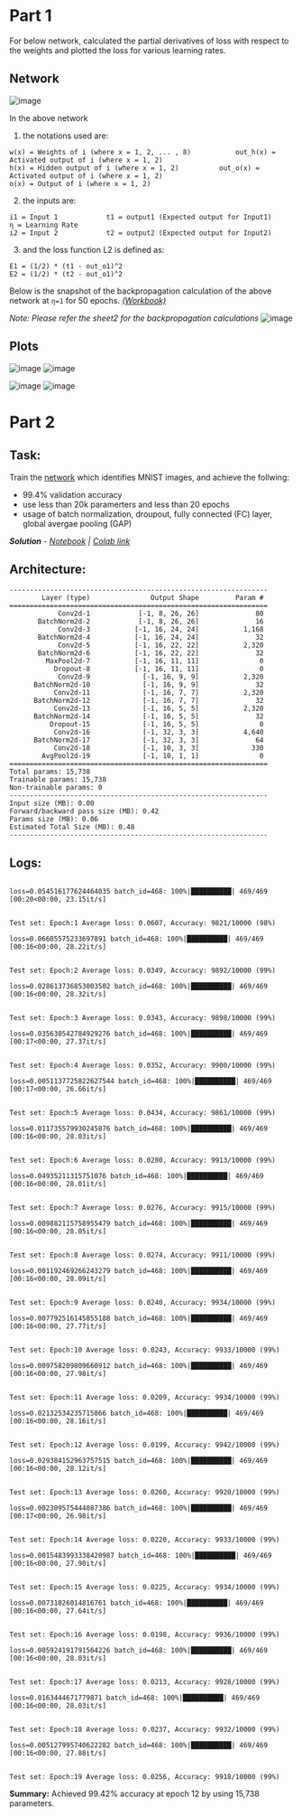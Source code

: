 # Part 1
For below network, calculated the partial derivatives of loss with respect to the weights and plotted the loss for various learning rates.

## Network											
![image](https://user-images.githubusercontent.com/106446673/212459658-a0141e05-6b46-42e8-98e7-9f5b214ce28d.png)

In the above network
1. the notations used are:
```
w(x) = Weights of i (where x = 1, 2, ... , 8)			out_h(x) = Activated output of i (where x = 1, 2)
h(x) = Hidden output of i (where x = 1, 2)			out_o(x) = Activated output of i (where x = 1, 2)
o(x) = Output of i (where x = 1, 2)
```

2. the inputs are:
```
i1 = Input 1			t1 = output1 (Expected output for Input1)			η = Learning Rate
i2 = Input 2			t2 = output2 (Expected output for Input2)
```

3. and the loss function L2 is defined as: 
```
E1 = (1/2) * (t1 - out_o1)^2
E2 = (1/2) * (t2 - out_o1)^2
```

Below is the snapshot of the backpropagation calculation of the above network at ```η=1``` for 50 epochs.	 _[(Workbook)](https://github.com/Sudarshanpune/mnist_nn/blob/main/S3/Backpropagation.xlsx)_

_Note: Please refer the sheet2 for the backpropagation calculations_
![image](https://user-images.githubusercontent.com/106446673/212454317-0bdc9c29-c810-4570-b86e-db53b3c0fcb7.png)

## Plots
![image](https://user-images.githubusercontent.com/106446673/212450474-41872747-659e-44a2-9062-c7f67985c983.png) ![image](https://user-images.githubusercontent.com/106446673/212450807-3eb00693-bf8b-4fd0-9bb4-796754f00695.png)

![image](https://user-images.githubusercontent.com/106446673/212450479-11aa1a98-2d63-4a49-ad7b-4a88c3cbde10.png) ![image](https://user-images.githubusercontent.com/106446673/212450442-8927fefc-9b2f-4329-9d9b-67f63bf25989.png)


# Part 2

## Task: 
Train the [network](https://colab.research.google.com/drive/1AtqGpG8BVhnv7LS08vnG_sdzz3_Rxuzn?usp=sharing) which identifies MNIST images, and achieve the follwing:
- 99.4% validation accuracy
- use less than 20k paramerters and less than 20 epochs
- usage of batch normalization, droupout, fully connected (FC) layer, global avergae pooling (GAP)

***Solution** - [Notebook](https://github.com/Sudarshanpune/mnist_nn/blob/main/S3/EVA8_S3.ipynb) | [Colab link](https://colab.research.google.com/drive/1rhaJuAlLPwSbexikLxytMGGFVvFDGF8H?usp=sharing)*

## Architecture:

```
----------------------------------------------------------------
        Layer (type)               Output Shape         Param #
================================================================
            Conv2d-1            [-1, 8, 26, 26]              80
       BatchNorm2d-2            [-1, 8, 26, 26]              16
            Conv2d-3           [-1, 16, 24, 24]           1,168
       BatchNorm2d-4           [-1, 16, 24, 24]              32
            Conv2d-5           [-1, 16, 22, 22]           2,320
       BatchNorm2d-6           [-1, 16, 22, 22]              32
         MaxPool2d-7           [-1, 16, 11, 11]               0
           Dropout-8           [-1, 16, 11, 11]               0
            Conv2d-9             [-1, 16, 9, 9]           2,320
      BatchNorm2d-10             [-1, 16, 9, 9]              32
           Conv2d-11             [-1, 16, 7, 7]           2,320
      BatchNorm2d-12             [-1, 16, 7, 7]              32
           Conv2d-13             [-1, 16, 5, 5]           2,320
      BatchNorm2d-14             [-1, 16, 5, 5]              32
          Dropout-15             [-1, 16, 5, 5]               0
           Conv2d-16             [-1, 32, 3, 3]           4,640
      BatchNorm2d-17             [-1, 32, 3, 3]              64
           Conv2d-18             [-1, 10, 3, 3]             330
        AvgPool2d-19             [-1, 10, 1, 1]               0
================================================================
Total params: 15,738
Trainable params: 15,738
Non-trainable params: 0
----------------------------------------------------------------
Input size (MB): 0.00
Forward/backward pass size (MB): 0.42
Params size (MB): 0.06
Estimated Total Size (MB): 0.48
----------------------------------------------------------------

```

## Logs:

```
  
loss=0.054516177624464035 batch_id=468: 100%|██████████| 469/469 [00:20<00:00, 23.15it/s]


Test set: Epoch:1 Average loss: 0.0607, Accuracy: 9821/10000 (98%)

loss=0.06605575233697891 batch_id=468: 100%|██████████| 469/469 [00:16<00:00, 28.22it/s]


Test set: Epoch:2 Average loss: 0.0349, Accuracy: 9892/10000 (99%)

loss=0.028613736853003502 batch_id=468: 100%|██████████| 469/469 [00:16<00:00, 28.32it/s]


Test set: Epoch:3 Average loss: 0.0343, Accuracy: 9898/10000 (99%)

loss=0.035630542784929276 batch_id=468: 100%|██████████| 469/469 [00:17<00:00, 27.37it/s]


Test set: Epoch:4 Average loss: 0.0352, Accuracy: 9900/10000 (99%)

loss=0.0051137725822627544 batch_id=468: 100%|██████████| 469/469 [00:17<00:00, 26.66it/s]


Test set: Epoch:5 Average loss: 0.0434, Accuracy: 9861/10000 (99%)

loss=0.011735579930245876 batch_id=468: 100%|██████████| 469/469 [00:16<00:00, 28.03it/s]


Test set: Epoch:6 Average loss: 0.0280, Accuracy: 9913/10000 (99%)

loss=0.04935211315751076 batch_id=468: 100%|██████████| 469/469 [00:16<00:00, 28.01it/s]


Test set: Epoch:7 Average loss: 0.0276, Accuracy: 9915/10000 (99%)

loss=0.009882115758955479 batch_id=468: 100%|██████████| 469/469 [00:16<00:00, 28.05it/s]


Test set: Epoch:8 Average loss: 0.0274, Accuracy: 9911/10000 (99%)

loss=0.001192469266243279 batch_id=468: 100%|██████████| 469/469 [00:16<00:00, 28.09it/s]


Test set: Epoch:9 Average loss: 0.0240, Accuracy: 9934/10000 (99%)

loss=0.007792516145855188 batch_id=468: 100%|██████████| 469/469 [00:16<00:00, 27.77it/s]


Test set: Epoch:10 Average loss: 0.0243, Accuracy: 9933/10000 (99%)

loss=0.009758209809660912 batch_id=468: 100%|██████████| 469/469 [00:16<00:00, 27.98it/s]


Test set: Epoch:11 Average loss: 0.0209, Accuracy: 9934/10000 (99%)

loss=0.02132534235715866 batch_id=468: 100%|██████████| 469/469 [00:16<00:00, 28.16it/s]


Test set: Epoch:12 Average loss: 0.0199, Accuracy: 9942/10000 (99%)

loss=0.029384152963757515 batch_id=468: 100%|██████████| 469/469 [00:16<00:00, 28.12it/s]


Test set: Epoch:13 Average loss: 0.0260, Accuracy: 9920/10000 (99%)

loss=0.002309575444087386 batch_id=468: 100%|██████████| 469/469 [00:17<00:00, 26.98it/s]


Test set: Epoch:14 Average loss: 0.0220, Accuracy: 9933/10000 (99%)

loss=0.0015483993338420987 batch_id=468: 100%|██████████| 469/469 [00:16<00:00, 27.90it/s]


Test set: Epoch:15 Average loss: 0.0225, Accuracy: 9934/10000 (99%)

loss=0.00731826014816761 batch_id=468: 100%|██████████| 469/469 [00:16<00:00, 27.64it/s]


Test set: Epoch:16 Average loss: 0.0198, Accuracy: 9936/10000 (99%)

loss=0.005924191791564226 batch_id=468: 100%|██████████| 469/469 [00:16<00:00, 28.03it/s]


Test set: Epoch:17 Average loss: 0.0213, Accuracy: 9928/10000 (99%)

loss=0.0163444671779871 batch_id=468: 100%|██████████| 469/469 [00:16<00:00, 28.03it/s]


Test set: Epoch:18 Average loss: 0.0237, Accuracy: 9932/10000 (99%)

loss=0.005127995740622282 batch_id=468: 100%|██████████| 469/469 [00:16<00:00, 27.88it/s]


Test set: Epoch:19 Average loss: 0.0256, Accuracy: 9918/10000 (99%)

```

**Summary:** Achieved 99.42% accuracy at epoch 12 by using 15,738 parameters.